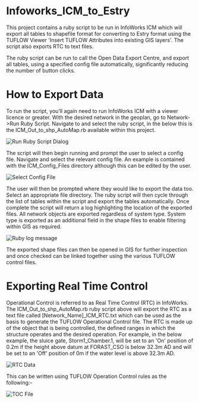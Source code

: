 # Infoworks_ICM_to_Estry

This project contains a ruby script to be run in InfoWorks ICM which will export all tables to shapefile format for converting to Estry format using the TUFLOW Viewer 'Insert TUFLOW Attributes into existing GIS layers'.  The script also exports RTC to text files.

The ruby script can be run to call the Open Data Export Centre, and export all tables, using a specified config file automatically, significantly reducing the number of button clicks. 

# How to Export Data

To run the script, you’ll again need to run InfoWorks ICM with a viewer licence or greater. With the desired network in the geoplan, go to Network->Run Ruby Script. Navigate to and select the ruby script, in the below this is the ICM_Out_to_shp_AutoMap.rb available within this project.

![Run Ruby Script Dialog](/images/run_ruby_network.PNG "Run Ruby Script Dialog")

The script will then begin running and prompt the user to select a config file. Navigate and select the relevant config file.  An example is contained with the ICM_Config_Files directory although this can be edited by the user.

![Select Config File](/images/select_config.PNG "Select Config File")

The user will then be prompted where they would like to export the data too. Select an appropriate file directory. The ruby script will then cycle through the list of tables within the script and export the tables automatically. Once complete the script will return a log highlighting the location of the exported files. All network objects are exported regardless of system type. System type is exported as an additional field in the shape files to enable filtering within GIS as required.

![Ruby log message](/images/Ruby_log_message.png "Ruby log message")

The exported shape files can then be opened in GIS for further inspection and once checked can be linked together using the various TUFLOW control files. 

# Exporting Real Time Control

Operational Control is referred to as Real Time Control (RTC) in InfoWorks. The ICM_Out_to_shp_AutoMap.rb ruby script above will export the RTC as a text file called [Network_Name]_ICM_RTC.txt which can be used as the basis to generate the TUFLOW Operational Control file. The RTC is made up of the object that is being controlled, the defined ranges in which the structure operates and the desired operation. For example, in the below example, the sluice gate, Storm1_Chamber.1, will be set to an 'On' position of 0.2m if the height above datum at FORAST_CSO is below 32.3m AD and will be set to an 'Off' position of 0m if the water level is above 32.3m AD.

![RTC Data](/images/RTC.png "RTC Data")

This can be written using TUFLOW Operation Control rules as the following:-

![TOC File](/images/TOC.PNG "TUFLOW Operational Control File")